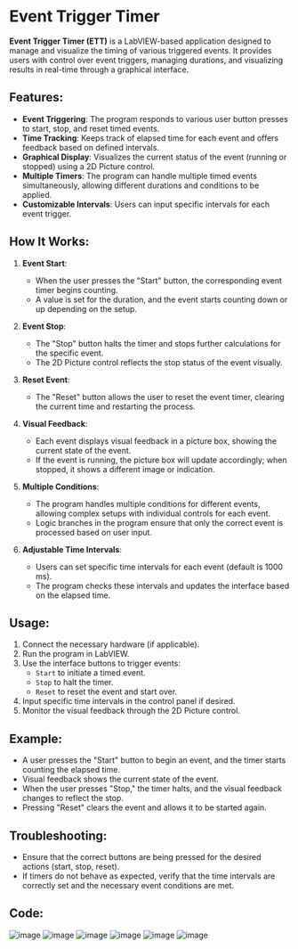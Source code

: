 # Event Trigger Timer

**Event Trigger Timer (ETT)** is a LabVIEW-based application designed to manage and visualize the timing of various triggered events. It provides users with control over event triggers, managing durations, and visualizing results in real-time through a graphical interface.

## Features:
- **Event Triggering**: The program responds to various user button presses to start, stop, and reset timed events.
- **Time Tracking**: Keeps track of elapsed time for each event and offers feedback based on defined intervals.
- **Graphical Display**: Visualizes the current status of the event (running or stopped) using a 2D Picture control.
- **Multiple Timers**: The program can handle multiple timed events simultaneously, allowing different durations and conditions to be applied.
- **Customizable Intervals**: Users can input specific intervals for each event trigger.

## How It Works:
1. **Event Start**:
   - When the user presses the "Start" button, the corresponding event timer begins counting.
   - A value is set for the duration, and the event starts counting down or up depending on the setup.

2. **Event Stop**:
   - The "Stop" button halts the timer and stops further calculations for the specific event.
   - The 2D Picture control reflects the stop status of the event visually.

3. **Reset Event**:
   - The "Reset" button allows the user to reset the event timer, clearing the current time and restarting the process.

4. **Visual Feedback**:
   - Each event displays visual feedback in a picture box, showing the current state of the event.
   - If the event is running, the picture box will update accordingly; when stopped, it shows a different image or indication.

5. **Multiple Conditions**:
   - The program handles multiple conditions for different events, allowing complex setups with individual controls for each event.
   - Logic branches in the program ensure that only the correct event is processed based on user input.

6. **Adjustable Time Intervals**:
   - Users can set specific time intervals for each event (default is 1000 ms).
   - The program checks these intervals and updates the interface based on the elapsed time.

## Usage:
1. Connect the necessary hardware (if applicable).
2. Run the program in LabVIEW.
3. Use the interface buttons to trigger events:
   - `Start` to initiate a timed event.
   - `Stop` to halt the timer.
   - `Reset` to reset the event and start over.
4. Input specific time intervals in the control panel if desired.
5. Monitor the visual feedback through the 2D Picture control.

## Example:
- A user presses the "Start" button to begin an event, and the timer starts counting the elapsed time.
- Visual feedback shows the current state of the event.
- When the user presses "Stop," the timer halts, and the visual feedback changes to reflect the stop.
- Pressing "Reset" clears the event and allows it to be started again.

## Troubleshooting:
- Ensure that the correct buttons are being pressed for the desired actions (start, stop, reset).
- If timers do not behave as expected, verify that the time intervals are correctly set and the necessary event conditions are met.

## Code:
![image](https://github.com/user-attachments/assets/f3eea2bc-cdfc-43f2-bc34-b2cca41ff59d)
![image](https://github.com/user-attachments/assets/d6c7b083-2997-43c1-b47c-3dbc02055ed5)
![image](https://github.com/user-attachments/assets/2ad0247c-dbac-45b2-8a33-89d1910fe148)
![image](https://github.com/user-attachments/assets/e05d093d-2fb4-4170-a6fb-d5b386c64ffc)
![image](https://github.com/user-attachments/assets/88c94a98-8a10-4086-a558-5048fca6161a)
![image](https://github.com/user-attachments/assets/5ca04a75-308b-4496-ac7b-c62b49059b59)




